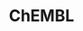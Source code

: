 ---
bigquery: https://console.cloud.google.com/bigquery?p=patents-public-data&d=ebi_chembl&page=dataset
citation: '"The ChEMBL database in 2017." Anna Gaulton, Anne Hersey, Michał Nowotka,
  A Patrícia Bento, Jon Chambers, David Mendez, Prudence Mutowo, Francis Atkinson,
  Louisa J Bellis, Elena Cibrián-Uhalte, Mark Davies, Nathan Dedman, Anneli Karlsson,
  María Paula Magariños, John P Overington, George Papadatos, Ines Smit, Andrew R
  Leach Nucleic acids Research (2017) 45 (Database Issue), D945-D954'
contributors: European Bioinformatics Institute
cost: None
description: ChEMBL Data is a manually curated database of small molecules used in
  drug discovery, including information about existing patented drugs.
documentation: 'schema: https://www.ebi.ac.uk/chembl/db_schema


  '
last_edit: 04/05/2022, 23:43:44
location: https://console.cloud.google.com/marketplace/product/google_patents_public_datasets/chembl
maintained_by: EMBL-EBI, an outstation of European Molecular Biology Laboratory
related_publications: '

  ChEMBL: towards direct deposition of bioassay data.


  Mendez D, Gaulton A, Bento AP, Chambers J, De Veij M, Félix E, Magariños MP, Mosquera
  JF, Mutowo P, Nowotka M, Gordillo-Marañón M, Hunter F, Junco L, Mugumbate G, Rodriguez-Lopez
  M, Atkinson F, Bosc N, Radoux CJ, Segura-Cabrera A, Hersey A, Leach AR.


  — Nucleic Acids Res. 2019; 47(D1):D930-D940. doi: 10.1093/nar/gky1075

  '
schema_fields:
- le
- stem_class
- cx_most_apka
- frac_code
- dosage_form
- db_source
- uo_units
- confidence
- standard_flag
- go_id
- synonyms
- src_id
- ref_type
- published_type
- indref_id
- therapeutic_flag
- year
- issue
- co_stem_id
- rgid
- tbl
- alert_id
- mol_atc_id
- met_comment
- black_box_warning
- enzyme_tid
- hba
- psa
- level4_description
- selectivity_comment
- l1
- journal
- std_act_id
- natural_product
- assay_tax_id
- efo_id
- bao_id
- priority
- stem
- sei
- warning_year
- max_phase
- assay_category
- standard_relation
- ddd_comment
- patent_no
- disease_efficacy
- strength
- homologue
- warning_type
- oc_id
- substrate_record_id
- parameter_value
- res_stem_id
- relationship_type
- uberon_id
- subgroup
- name
- mc_target_type
- cell_source_organism
- mol_frac_id
- atc_code
- organism
- ap_id
- molecular_species
- protein_class_synonym
- warning_description
- cell_ontology_id
- submission_date
- bto_id
- volume
- active_ingredient
- mechanism_comment
- smid
- ddd_id
- status
- comments
- mesh_id
- normal_range_min
- component_type
- job_id
- standard_inchi_key
- definition
- route
- hba_lipinski
- enzyme_name
- molfile
- patent_expire_date
- sequence
- related_tid
- doc_type
- l3
- helm_notation
- units
- first_approval
- availability_type
- potential_duplicate
- accession
- product_id
- set_name
- prod_pat_id
- curation_comment
- compound_name
- actsm_id
- cell_id
- num_ro5_violations
- ddd_units
- hbd_lipinski
- target_type
- num_alerts
- patent_use_code
- stat
- who_name
- level1_description
- assay_cell_type
- cell_source_tax_id
- ad_type
- prediction_method
- entity_id
- tax_id
- usan_stem
- cx_logp
- level2
- molecule_type
- mec_id
- l4
- mutation
- action_type
- mechanism_of_action
- standard_type
- alert_set_id
- log_id
- short_name
- aspect
- parent_go_id
- component_id
- company
- cell_source_tissue
- level3
- standard_text_value
- assay_tissue
- src_assay_id
- lle
- withdrawn_country
- drug_product_flag
- standard_inchi
- clo_id
- chebi_par_id
- innovator_company
- acd_most_bpka
- cl_lincs_id
- mc_target_accession
- tid_fixed
- first_page
- biocomp_id
- topical
- assay_subcellular_fraction
- protclasssyn_id
- approval_date
- bao_format
- mecref_id
- label
- cellosaurus_id
- drug_record_id
- src_short_name
- class_level
- component_synonym
- compd_id
- updated_on
- data_validity_comment
- qed_weighted
- rtb
- src_description
- entity_type
- upper_value
- country
- assay_desc
- toid
- ro3_pass
- max_phase_for_ind
- aromatic_rings
- assay_type
- level4
- drug_substance_flag
- canonical_smiles
- prodrug
- l6
- domain_type
- full_molformula
- warning_class
- smarts
- full_mwt
- activity_id
- assay_param_id
- published_value
- start_position
- parent_molregno
- indication_class
- inorganic_flag
- version
- src_compound_id
- updated_by
- parent_id
- activity_count
- l7
- irac_code
- domain_name
- ref_id
- bao_endpoint
- molregno
- relationship_desc
- comp_go_id
- num_lipinski_ro5_violations
- standard_value
- usan_stem_definition
- applicant_full_name
- parameter_type
- ridx
- assay_class_id
- major_class
- protein_class_desc
- source_domain_id
- doc_id
- molecular_mechanism
- cx_logd
- l5
- nda_type
- ddd_admr
- sitecomp_id
- path
- assay_id
- mol_hrac_id
- mc_target_name
- l8
- usan_substem
- hrac_code
- patent_id
- parenteral
- first_in_class
- target_mapping
- isoform
- warning_country
- molsyn_id
- withdrawn_year
- value
- pref_name
- direct_interaction
- aidx
- text_value
- tid
- ref_url
- relation
- sequence_md5sum
- withdrawn_reason
- domain_id
- alert_name
- hrac_class_id
- targcomp_id
- pchembl_value
- cell_description
- usan_stem_id
- assay_test_type
- assay_organism
- alogp
- level3_description
- met_conversion
- class_type
- trade_name
- usan_year
- pathway_key
- chirality
- site_id
- mw_freebase
- qudt_units
- published_relation
- record_id
- cx_most_bpka
- domain_description
- level1
- warning_id
- assay_strain
- orig_description
- compsyn_id
- met_id
- species_group_flag
- abstract
- normal_range_max
- protein_class_id
- comp_class_id
- db_version
- last_active
- acd_most_apka
- who_extra
- irac_class_id
- active_molregno
- previous_company
- parent_type
- pathway_id
- ddd_value
- publication_number
- published_units
- annotation
- formulation_id
- acd_logp
- compound_key
- delist_flag
- polymer_flag
- level2_description
- last_page
- mc_organism
- mol_irac_id
- result_flag
- cpd_str_alert_id
- syn_type
- description
- mesh_heading
- target_desc
- assay_source
- relationship
- curated_by
- pubmed_id
- hbd
- site_residues
- title
- cell_name
- chembl_id
- oral
- heavy_atoms
- standard_upper_value
- l2
- tissue_id
- dosed_ingredient
- creation_date
- drugind_id
- withdrawn_flag
- cidx
- downgraded
- source
- caloha_id
- research_stem
- level5
- confidence_score
- structure_type
- type
- standard_units
- withdrawn_class
- ass_cls_map_id
- mc_tax_id
- as_id
- acd_logd
- predbind_id
- metref_id
- warnref_id
- binding_site_comment
- bei
- end_position
- metabolite_record_id
- efo_term
- site_name
- doi
- frac_class_id
- activity_comment
- ingredient
- mw_monoisotopic
- targrel_id
- variant_id
- idx
- authors
shortname: chembl
tags:
- biotechnology
- health
- chemical
- bioinformatics
- medical
terms_of_use: CC BY-SA 3.0
title: ChEMBL
uuid: e232a192-965c-4ec9-904c-155b6dfe56c5
---
